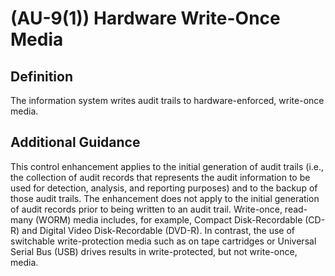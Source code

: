
# (AU-9(1)) Hardware Write-Once Media

## Definition

The information system writes audit trails to hardware-enforced, write-once media.

## Additional Guidance

This control enhancement applies to the initial generation of audit trails (i.e., the collection of audit records that represents the audit information to be used for detection, analysis, and reporting purposes) and to the backup of those audit trails. The enhancement does not apply to the initial generation of audit records prior to being written to an audit trail. Write-once, read-many (WORM) media includes, for example, Compact Disk-Recordable (CD-R) and Digital Video Disk-Recordable (DVD-R). In contrast, the use of switchable write-protection media such as on tape cartridges or Universal Serial Bus (USB) drives results in write-protected, but not write-once, media.
